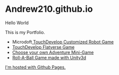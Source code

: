 # Andrew210.github.io
<!DOCTYPE html>
<html>
<body>
<hl>Hello World</hl>
<p>This is my Portfolio.</p>
<ul>
<li>Microdoft<a href ="https://www.touchdevelop.com/app/#edit:6c071bd2-0d7a-4c11-d02c-c005274deb3e:eAedvpjSvujjwtJc:id=ranyhp"> TouchDevelop Customized Robot Game
<li><a href ="https://www.touchdevelop.com/app/#edit:629e4fe9-8696-4489-8475-6fa523322213:OouZpknNq0RUBIjX:id=xulceaMicrosoft"> TouchDevelop Flatverse Game
<li><a href ="https://repl.it/studentRepl.it"> Choose your own Adventure Mini-Game
<li>Roll-A-Ball Game made with Unity3d<a href ="
<li>Breakout made with Unity3D<a href ="https://andrew210.itch.io/break-out-game">
</ul>
<p> I'm hosted with Github Pages.</p>
</body>
</html>
